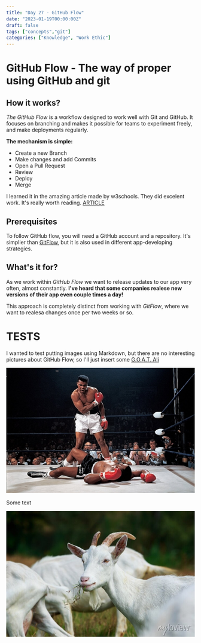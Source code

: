 ```yaml
---
title: "Day 27 - GitHub Flow"
date: "2023-01-19T00:00:00Z"
draft: false
tags: ["concepts","git"]
categories: ["Knowledge", "Work Ethic"]
---
```


# GitHub Flow - The way of proper using GitHub and git

## How it works?

*The GitHub Flow* is a workflow designed to work well with Git and GitHub.
It focuses on branching and makes it possible for teams to experiment freely, and make deployments regularly.

**The mechanism is simple:** 
- Create a new Branch
- Make changes and add Commits
- Open a Pull Request
- Review
- Deploy
- Merge

I learned it in the amazing article made by w3schools. They did excelent work. It's really worth reading. 
[ARTICLE](https://www.w3schools.com/git/git_github_flow.asp?remote=github "ARTICLE")

## Prerequisites

To follow GitHub flow, you will need a GitHub account and a repository. It's simplier than [GitFlow](https://simondev.win/posts/026/#gitflow---okay-we-have-git-but-we-also-need-flow "Git Flow article"), but it is also used in different app-developing strategies.

## What's it for?

As we work within *GitHub Flow* we want to release updates to our app very often, almost constantly. **I've heard that some companies realese new versions of their app even couple times a day!**

This approach is completely distinct from working with *GitFlow*, where we want to realesa changes once per two weeks or so.

# TESTS

I wanted to test putting images using Markdown, but there are no interesting pictures about GitHub Flow, so I'll just insert some [G.O.A.T. Ali](https://pl.wikipedia.org/wiki/Muhammad_Ali_(ameryka%C5%84ski_bokser) "Ali Wiki")

![The most fameous picture of him](static/img/027img1.jpg)

Some text

![GOAT](static/img/027img2.jpg)

